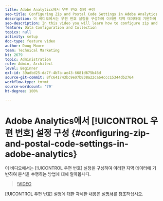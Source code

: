 ```yaml
---
title: Adobe Analytics에서 우편 번호 설정 구성
seo-title: Configuring Zip and Postal Code Settings in Adobe Analytics
description: 이 비디오에서는 우편 번호 설정을 구성하여 이러한 지역 데이터에 기반하여 분석을 수행하는 방법에 대해 알아봅니다.
seo-description: In this video you will learn how to configure zip and postal code settings, so that you can do analysis based on this region data.
feature: Data Configuration and Collection
topics: null
activity: setup
doc-type: feature video
author: Doug Moore
team: Technical Marketing
kt: 2679
topic: Administration
role: Admin, Architect
level: Beginner
exl-id: 39adbd25-da7f-4b7a-ae43-6681d675b46d
source-git-commit: 8fc641743bc9e07b838a22ca64ccc15344d52764
workflow-type: tm+mt
source-wordcount: '79'
ht-degree: 100%

---
```


# Adobe Analytics에서 [!UICONTROL 우편 번호] 설정 구성 {#configuring-zip-and-postal-code-settings-in-adobe-analytics}

이 비디오에서는 [!UICONTROL 우편 번호] 설정을 구성하여 이러한 지역 데이터에 기반하여 분석을 수행하는 방법에 대해 알아봅니다.

>[!VIDEO](https://video.tv.adobe.com/v/35009/?quality=12&learn=on&captions=kor)

[!UICONTROL 우편 번호] 설정에 대한 자세한 내용은 [설명서](https://experienceleague.adobe.com/docs/analytics/components/dimensions/zip-code.html?lang=ko)를 참조하십시오.
